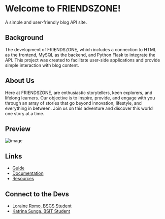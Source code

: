 # Welcome to FRIENDSZONE!
A simple and user-friendly blog API site.

## Background
The development of FRIENDSZONE, which includes a connection to HTML as the frontend, MySQL as the backend, and Python Flask to integrate the API. This project was created to facilitate user-side applications and provide simple interaction with blog content.

## About Us
Here at FRIENDSZONE, are enthusiastic storytellers, keen explorers, and lifelong learners. Our objective is to inspire, provide, and engage with you through an array of stories that go beyond innovation, lifestyle, and everything in between. Join us on this adventure and discover this world one story at a time.

## Preview
![image](https://github.com/user-attachments/assets/e7d11232-5763-40db-a5c3-4b51d9f4218c)

## Links
- [Guide](GUIDE.md)
- [Documentation](API_DOC.md)
- [Resources]()

## Connect to the Devs
- [Loraine Romo, BSCS Student](https://www.facebook.com/loweeyn)
- [Katrina Sunga, BSIT Student](https://www.facebook.com/katri.sunga)


